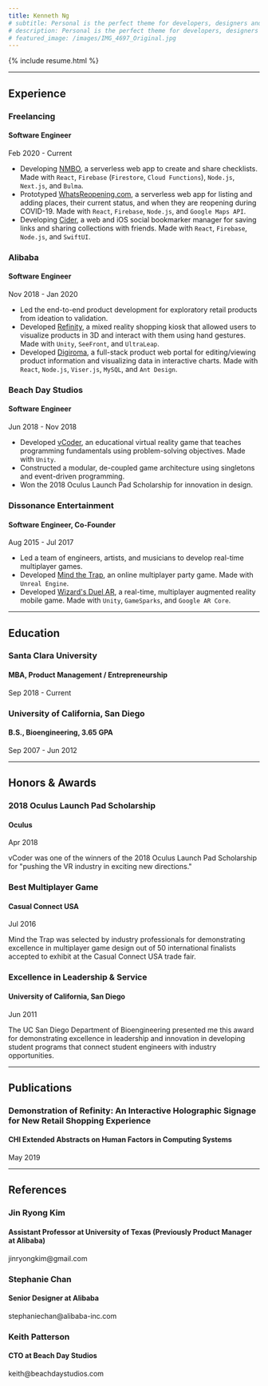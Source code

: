 ```yaml
---
title: Kenneth Ng
# subtitle: Personal is the perfect theme for developers, designers and other creatives.
# description: Personal is the perfect theme for developers, designers and other creatives.
# featured_image: /images/IMG_4697_Original.jpg
---
```


{% include resume.html %}

---

## Experience

### Freelancing

#### Software Engineer

<caption>Feb 2020 - Current</caption>

- Developing [NMBO](/nmbo), a serverless web app to create and share checklists. Made with `React`, `Firebase` (`Firestore`, `Cloud Functions`), `Node.js`, `Next.js`, and `Bulma`. 
- Prototyped [WhatsReopening.com](/whats-reopening), a serverless web app for listing and adding places, their current status, and when they are reopening during COVID-19. Made with `React`, `Firebase`, `Node.js`, and `Google Maps API`. 
- Developing [Cider](/cider), a web and iOS social bookmarker manager for saving links and sharing collections with friends. Made with `React`, `Firebase`, `Node.js`, and `SwiftUI`. 

### Alibaba

#### Software Engineer

<caption>Nov 2018 - Jan 2020</caption>

- Led the end-to-end product development for exploratory retail products from ideation to validation.
- Developed [Refinity](/refinity), a mixed reality shopping kiosk that allowed users to visualize products in 3D and interact with them using hand gestures. Made with `Unity`, `SeeFront`, and `UltraLeap`. 
- Developed [Digiroma](/digiroma), a full-stack product web portal for editing/viewing product information and visualizing data in interactive charts. Made with `React`, `Node.js`, `Viser.js`, `MySQL`, and `Ant Design`.

### Beach Day Studios

#### Software Engineer

<caption>Jun 2018 - Nov 2018</caption>

- Developed [vCoder](/vcoder), an educational virtual reality game that teaches programming fundamentals using problem-solving objectives. Made with `Unity`.
- Constructed a modular, de-coupled game architecture using singletons and event-driven programming. 
- Won the 2018 Oculus Launch Pad Scholarship for innovation in design. 

### Dissonance Entertainment

#### Software Engineer, Co-Founder

<caption>Aug 2015 - Jul 2017</caption>

- Led a team of engineers, artists, and musicians to develop real-time multiplayer games.
- Developed [Mind the Trap](/mind-the-trap), an online multiplayer party game. Made with `Unreal Engine`. 
- Developed [Wizard's Duel AR](/wizards-duel-ar), a real-time, multiplayer augmented reality mobile game. Made with `Unity`, `GameSparks`, and `Google AR Core`.   

---

## Education

### Santa Clara University

#### MBA, Product Management / Entrepreneurship

<caption>Sep 2018 - Current</caption>

### University of California, San Diego

#### B.S., Bioengineering, 3.65 GPA

<caption>Sep 2007 - Jun 2012</caption>

---

## Honors & Awards

### 2018 Oculus Launch Pad Scholarship 

#### Oculus

<caption>Apr 2018</caption>

vCoder was one of the winners of the 2018 Oculus Launch Pad Scholarship for "pushing the VR industry in exciting new directions."

### Best Multiplayer Game

#### Casual Connect USA

<caption>Jul 2016</caption>

Mind the Trap was selected by industry professionals for demonstrating excellence in multiplayer game design out of 50 international finalists accepted to exhibit at the Casual Connect USA trade fair.

### Excellence in Leadership & Service

#### University of California, San Diego

<caption>Jun 2011</caption>

The UC San Diego Department of Bioengineering presented me this award for demonstrating excellence in leadership and innovation in developing student programs that connect student engineers with industry opportunities.

---

## Publications

### Demonstration of Refinity: An Interactive Holographic Signage for New Retail Shopping Experience

#### CHI Extended Abstracts on Human Factors in Computing Systems

<caption>May 2019</caption>

--- 

## References

### Jin Ryong Kim

#### Assistant Professor at University of Texas (Previously Product Manager at Alibaba)

<caption>jinryongkim@gmail.com</caption>

### Stephanie Chan

#### Senior Designer at Alibaba

<caption>stephaniechan@alibaba-inc.com</caption>

### Keith Patterson

#### CTO at Beach Day Studios

<caption>keith@beachdaystudios.com</caption>

